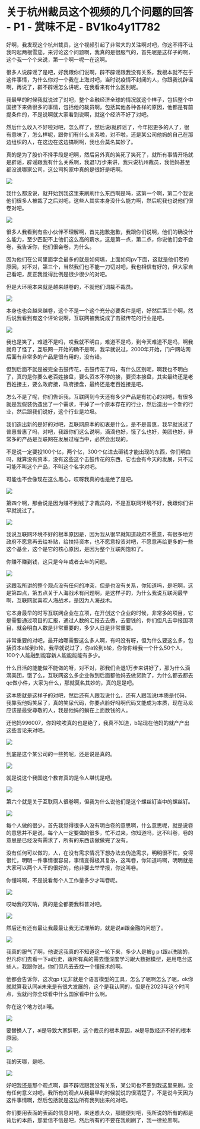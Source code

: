 # 关于杭州裁员这个视频的几个问题的回答 - P1 - 赏味不足 - BV1ko4y1T782

好啊，我发现这个杭州裁员，这个视频引起了非常大的关注啊对吧，你这不得不让我叼起两根雪茄，来讨论这个问题啊，我真的是很服气的，首先呢是这样子的啊，这个我一个个来说，第一个啊一呢一在这啊。

很多人说辟谣了是吧，好我跟你们说啊，辟不辟谣跟我没有关系，我根本就不在乎这件事情，为什么你对一个我在上海对吧，当时说疫情不封闭的人，你跟我说辟谣啊，再说了，辟不辟谣怎么讲呢，在我看来有什么区别呢。

我最早的时候我就说过了对吧，整个金融经济全球的情况就这个样子，包括整个中国接下来做很多的事情，包括他的裁员啊，包括其他各种各样的原因，他都是有前提条件的，不是说啊就大家看到说啊，就这个经济不好了对吧。

然后什么收入不好啦对吧，怎么样了，然后说i就辟谣了，今年招更多的人了，很有意味了，怎么样呢，跟你们有什么关系啦，对不啦，还是某公司他妈的自己在那边组织的人，在这边在这边搞啊啊，我也会莫名其妙了。

真的是为了股价不择手段是吧啊，然后另外真的笑死了笑死了，就所有事情开场就是辟谣，辟谣跟我有什么关系啊，我退1万步来讲，我只说杭州裁员，我他妈甚至都没说哪家公司，这公司狗家中真的是很好是吧啊。



![](img/e85024c8b9a0d28077fa745d86e5cf27_1.png)

我什么都没说，就开始到我这里来刷刷什么东西啊是吗，这第一个啊，第二个我说他们很多人被裁了之后对吧，这些人其实本身没什么能力啊，然后呢我也说他们很卷对吧。



![](img/e85024c8b9a0d28077fa745d86e5cf27_3.png)

很多人我看到有些小伙伴不理解啊，首先抱歉抱歉，我跟你们说啊，他们的确没什么能力，至少匹配不上他们这么高的薪水，这是第一点，第二点，你说他们会不会卷，我告诉你，他们很会卷，为什么。

因为他们在公司里面学会最多的就是如何填，上面如何pv下面，这就是他们卷的原因，对不对，第三个，当然我们也不能一刀切对吧，我也相信有好的，但大家自己看吧，反正我觉得比例是很少很少的对吧。

但是大环境本来就是越来越卷的，不就他们词裁不裁员。

![](img/e85024c8b9a0d28077fa745d86e5cf27_5.png)

本身也也会越来越卷，这个不是一个这个充分必要条件是吧，好然后第三个啊，然后说我看到有这个评论说啊，互联网被我说成了击鼓传花的行业是吧。



![](img/e85024c8b9a0d28077fa745d86e5cf27_7.png)

我也是笑了，难道不是吗，哎我就不明白，难道不是吗，到今天难道不是吗，啊我就奇了怪了，互联网一开始的确不是啊，我早就说过，2000年开始，门户网站网后面有非常多的产品是很有用的，没有错。

但到后面不就是被完全击鼓传花，击鼓传花了吗，有什么区别呢，啊我也不明白了，真的是你要么老百姓接盘，要么资本不停的接，要资本接盘，其实最终还是老百姓接主，要么政府接，政府接盘，最终还是老百姓接是吧。

怎么不是了呢，你们告诉我，互联网到今天还有多少产品是有初心的对吧，有很多就是我假装伪造出了一个需求，干掉了一个原本存在的行业，然后造出一个新的行业，然后跟我们说好，这个行业是垃圾。

我们造出新的是好的对吧，互联网原本的初衷是什么，是不是普惠，我早就说过了普惠普惠了吗，对吧，我跟你们这么说啊，滴滴也好，饿了么也好，美团也好，非常多的产品是互联网在发展过程当中，必然会出现的。

不是说一定要投100个亿，两个亿，300个亿进去砸钱才能出现的东西，你们明白吗，就算没有资本，没有这些这个击鼓传花的东西，它也会有今天的发展，只不过可能不叫这个产品，不叫这个名字对吧。

可能也不会像现在这么黑心，哎呀我真的也是绝了是吧。

![](img/e85024c8b9a0d28077fa745d86e5cf27_9.png)

第四个啊，那会说是因为赚不到钱了才裁员的，不是互联网环境不好，我跟你们讲早就说过了。

![](img/e85024c8b9a0d28077fa745d86e5cf27_11.png)

我说互联网环境不好的根本原因是，因为我从很早就知道政府不愿意，有很多地方政府不愿意再去给补贴，给扶持资本，也不愿意投资对吧，不愿意再给更多的一些这个基金，这个是它的核心原因，是因为整个互联网饱和了。

你赚不赚到钱，这只是今年或者去年的问题。

![](img/e85024c8b9a0d28077fa745d86e5cf27_13.png)

这跟我所讲的整个观点没有任何的冲突，但是也没有关系，你知道吗，是吧啊，这是第四点，第五点关于人海战术有问题啊，是这样子的，为什么我说互联网最早啊，互联网就喜欢人海战术，是因为人海战术。

它本身最早的时写互联网企业在立项，在开创这个企业的时候，非常多的项目，它是需要通过项目的汇报，通过人数的汇报去去做，去要钱的，你们但凡去申报国项目，就会明白人数是非常重要的，多少人日是非常重要。

非常重要的对吧，最开始哪需要这么多人啊，有吗没有呀，但为什么要这么多，包括资本a轮到b轮，我早就说过了，你a轮到b轮，你你你给我一个什么50个人，100个人能融到能容新人能能能能有多少。

什么日活的能能做不能做的呀，对不对，那我们会退1万步来讲好了，那为什么滴滴美团，饿了么，互联网这么多企业做到后面都他妈去做贷款了，为什么都去都去qc做小件，大家为什么，那就莫名其妙的，真的是是吧。

这本质就是这样子的对吧，然后还有人跟我说什么，还有人跟我说t本质是代码，我靠我他妈笑尿了，真的笑尿代码，你要点脸好吗啊代码又能成为本质，现在马龙应该是最受尊敬的人，我是他妈的躺在上面数钱的人。

还他妈996007，你妈唉唉真的也是绝了，我真不知道，b站现在他妈的就产产出这些言论来对吧。

![](img/e85024c8b9a0d28077fa745d86e5cf27_15.png)

到底是这个某公司的一些狗呢，还是说是真的。

![](img/e85024c8b9a0d28077fa745d86e5cf27_17.png)

就是说这个我国这个教育真的是令人堪忧是吧。

![](img/e85024c8b9a0d28077fa745d86e5cf27_19.png)

第六个就是关于互联网人很卷啊，但我为什么说他们是这个螺丝钉当中的螺丝钉。

![](img/e85024c8b9a0d28077fa745d86e5cf27_21.png)

每个人做的很少，首先我觉得很多人没有明白卷的意思啊，什么意思呢，就是说卷的意思并不是说，每个人一定要做的很多，忙不过来，你知道吗，这不叫卷，卷的意思是已经没有需求了，所有的东西该做做完了没有。

没有任何可以做的，人，在没有需求情况下想办法去伪造需求，明明很不忙，变得很忙，明明一件事情很容易，事情变得极其复杂，这叫卷，你知道吗啊，明明就是大家可以两个人干的很好的，他非要去举举报，你这叫卷。

你懂吗啊，不是说看每个人工作量多少才叫卷呢。

![](img/e85024c8b9a0d28077fa745d86e5cf27_23.png)

哎呦我的天呐，真的是全都要我科普对吧。

![](img/e85024c8b9a0d28077fa745d86e5cf27_25.png)

然后还有还有最让我最最让我无法理解的，就是说ai跟金融的问题了。

![](img/e85024c8b9a0d28077fa745d86e5cf27_27.png)

我真的服气了啊，他说这我真的不知道这一轮下来，多少人是被g p t跟ai洗脑的，但凡你们去看一下ai历史，跟所有真的需去懂深度学习跟大数据模型，是用电台这些人，我跟你说，你们但凡去去找一个懂技术的啊。

他都会告诉你，这次gp t无非就是个语言模型的工具，怎么了呢啊怎么了呢，ok你就就算我认同ai未来是有很大发展的，这个是我认同的，但是在2023年这个时间点，我就问你全球看中什么国家看中什么啊。

你在这个地方说ai哦。

![](img/e85024c8b9a0d28077fa745d86e5cf27_29.png)

要替换人了，ai是导致大家辞职，这个裁员的根本原因，ai是导致经济不好的根本原因。

![](img/e85024c8b9a0d28077fa745d86e5cf27_31.png)

我的天哪，是吧。

![](img/e85024c8b9a0d28077fa745d86e5cf27_33.png)

好吧我还是那个观点啊，辟不辟谣跟我没有关系，某公司也不要到我这里来刷，没有任何意义对吧，我所有的观点从我最早的时候就说的很清楚了，不是说今天因为这件事情啊，然后包括就是这边所有我列出来的对吧。

你们要用表面的表面的信息对吧，来迷惑大众，那随便对吧，我所说的所有的都是背后的本质，那爱信不信是吧，然后所有的不要在我刷刷了，我一律拉黑啊。

